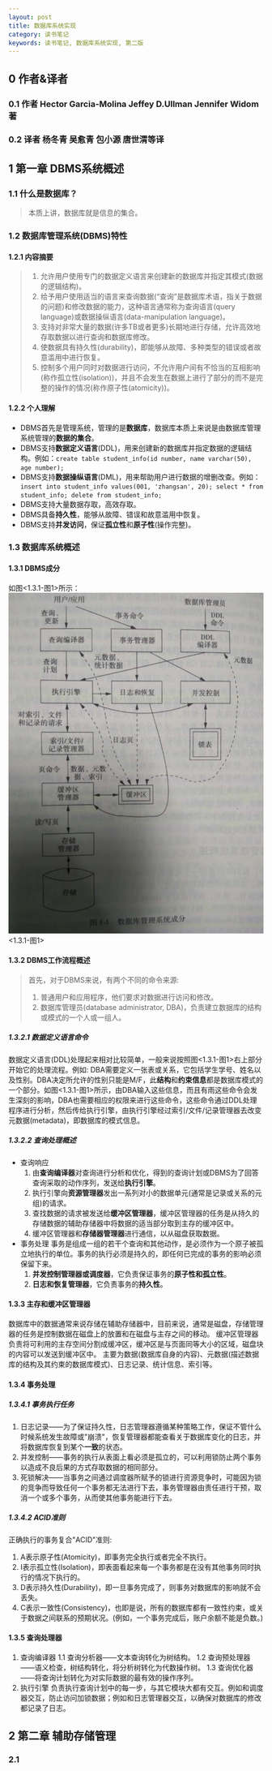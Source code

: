 ```yaml
---
layout: post
title: 数据库系统实现
category: 读书笔记
keywords: 读书笔记, 数据库系统实现, 第二版
---
```



## 0 作者&译者

### 0.1 作者 Hector Garcia-Molina Jeffey D.Ullman Jennifer Widom著

### 0.2 译者 杨冬青 吴愈青 包小源 唐世渭等译


## 1 第一章 DBMS系统概述

### 1.1 什么是数据库？

> 本质上讲，数据库就是信息的集合。


### 1.2 数据库管理系统(DBMS)特性

#### 1.2.1 内容摘要

> 1. 允许用户使用专门的数据定义语言来创建新的数据库并指定其模式(数据的逻辑结构)。
> 2. 给予用户使用适当的语言来查询数据(“查询”是数据库术语，指关于数据的问题)和修改数据的能力，这种语言通常称为查询语言(query language)或数据操纵语言(data-manipulation language)。
> 3. 支持对非常大量的数据(许多TB或者更多)长期地进行存储，允许高效地存取数据以进行查询和数据库修改。
> 4. 使数据具有持久性(durability)，即能够从故障、多种类型的错误或者故意滥用中进行恢复。
> 5. 控制多个用户同时对数据进行访问，不允许用户间有不恰当的互相影响(称作孤立性(isolation))，并且不会发生在数据上进行了部分的而不是完整的操作的情况(称作原子性(atomicity))。

#### 1.2.2 个人理解

+ DBMS首先是管理系统，管理的是**数据库**，数据库本质上来说是由数据库管理系统管理的**数据的集合**。
+ DBMS支持**数据定义语言**(DDL)，用来创建新的数据库并指定数据的逻辑结构。例如：`create table student_info(id number, name varchar(50), age number);`
+ DBMS支持**数据操纵语言**(DML)，用来帮助用户进行数据的增删改查。例如：`insert into student_info values(001, 'zhangsan', 20); select * from student_info; delete from student_info;`
+ DBMS支持大量数据存取，高效存取。
+ DBMS具备**持久性**，能够从故障、错误和故意滥用中恢复。
+ DBMS支持**并发访问**，保证**孤立性**和**原子性**(操作完整)。


### 1.3 数据库系统概述

#### 1.3.1 DBMS成分

如图<1.3.1-图1>所示：
![数据库管理系统成分](https://github.com/Binresist/blog_img/blob/master/reading_notes/2017-10-07-数据库管理系统成分.jpeg?raw=true)
<1.3.1-图1>

#### 1.3.2 DBMS工作流程概述

> 首先，对于DBMS来说，有两个不同的命令来源:
> 1. 普通用户和应用程序，他们要求对数据进行访问和修改。
> 2. 数据库管理员(database administrator, DBA)，负责建立数据库的结构或模式的一个人或一组人。

##### 1.3.2.1 数据定义语言命令

数据定义语言(DDL)处理起来相对比较简单，一般来说按照图<1.3.1-图1>右上部分开始它的处理流程。例如: DBA需要定义一张表或关系，它包括学生学号、姓名以及性别。DBA决定所允许的性别只能是M/F，此**结构**和**约束信息**都是数据库模式的一个部分。如图<1.3.1-图1>所示，由DBA输入这些信息，而且有雨这些命令会发生深刻的影响，DBA也需要相应的权限来进行这些命令，这些命令通过DDL处理程序进行分析，然后传给执行引擎，由执行引擎经过索引/文件/记录管理器去改变元数据(metadata)，即数据库的模式信息。

##### 1.3.2.2 查询处理概述

+ 查询响应
	1. 由**查询编译器**对查询进行分析和优化，得到的查询计划或DBMS为了回答查询采取的动作序列，发送给**执行引擎**。
	2. 执行引擎向**资源管理器**发出一系列对小的数据单元(通常是记录或关系的元组)的请求。
	3. 查找数据的请求被发送给**缓冲区管理器**，缓冲区管理器的任务是从持久的存储数据的辅助存储器中将数据的适当部分取到主存的缓冲区中。
	4. 缓冲区管理器和**存储器管理器**进行通信，以从磁盘获取数据。
+ 事务处理
	事务是组成一组的若干个查询和其他动作，是必须作为一个原子被孤立地执行的单位。事务的执行必须是持久的，即任何已完成的事务的影响必须保留下来。
	1. **并发控制管理器或调度器**，它负责保证事务的**原子性和孤立性**。
	2. **日志和恢复管理器**，它负责事务的**持久性**。

#### 1.3.3 主存和缓冲区管理器

数据库中的数据通常来说存储在辅助存储器中，目前来说，通常是磁盘，存储管理器的任务是控制数据在磁盘上的放置和在磁盘与主存之间的移动。
缓冲区管理器负责将可利用的主存空间分割成缓冲区，缓冲区是与页面同等大小的区域，磁盘块的内容可以发送到缓冲区中。
主要为数据(数据库自身的内容)、元数据(描述数据库的结构及其约束的数据库模式)、日志记录、统计信息、索引等。


#### 1.3.4 事务处理

##### 1.3.4.1 事务执行任务 

1. 日志记录——为了保证持久性，日志管理器遵循某种策略工作，保证不管什么时候系统发生故障或"崩溃"，恢复管理器都能查看关于数据库变化的日志，并将数据库恢复到某个**一致**的状态。
2. 并发控制——事务的执行从表面上看必须是孤立的，可以利用锁防止两个事务以造成不良后果的方式存取数据的相同部分。
3. 死锁解决——当事务之间通过调度器所赋予的锁进行资源竞争时，可能因为锁的竞争而导致任何一个事务都无法进行下去，事务管理器由责任进行干预，取消一个或多个事务，从而使其他事务能进行下去。

##### 1.3.4.2 ACID准则

正确执行的事务复合"ACID"准则:
1. A表示原子性(Atomicity)，即事务完全执行或者完全不执行。
2. I表示孤立性(Isolation)，即表面看起来每一个事务都是在没有其他事务同时执行的情况下执行的。
3. D表示持久性(Durability)，即一旦事务完成了，则事务对数据库的影响就不会丢失。
4. C表示一致性(Consistency)，也即是说，所有的数据库都有一致性约束，或关于数据之间联系的预期状况。(例如，一个事务完成后，账户余额不能是负数。)

#### 1.3.5 查询处理器

1. 查询编译器
	1.1 查询分析器——文本查询转化为树结构。
	1.2 查询预处理器——语义检查，树结构转化，将分析树转化为代数操作树。
	1.3 查询优化器——将查询计划转化为对实际数据的最有效的操作序列。
2. 执行引擎
	负责执行查询计划中的每一步，与其它模块大都有交互。例如和调度器交互，防止访问加锁数据；例如和日志管理器交互，以确保对数据库的修改都记录了日志。


## 2 第二章 辅助存储管理

### 2.1 












